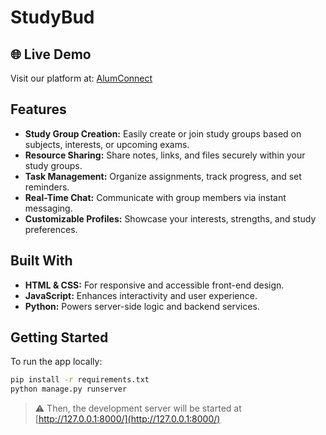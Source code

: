 # StudyBud

## 🌐 Live Demo
Visit our platform at: [AlumConnect](https://bit.ly/Alum-Connect)

## Features

- **Study Group Creation:** Easily create or join study groups based on subjects, interests, or upcoming exams.
- **Resource Sharing:** Share notes, links, and files securely within your study groups.
- **Task Management:** Organize assignments, track progress, and set reminders.
- **Real-Time Chat:** Communicate with group members via instant messaging.
- **Customizable Profiles:** Showcase your interests, strengths, and study preferences.

## Built With

- **HTML & CSS:** For responsive and accessible front-end design.
- **JavaScript:** Enhances interactivity and user experience.
- **Python:** Powers server-side logic and backend services.

## Getting Started

To run the app locally:

```bash
pip install -r requirements.txt
python manage.py runserver
```

> ⚠ Then, the development server will be started at [http://127.0.0.1:8000/](http://127.0.0.1:8000/)
